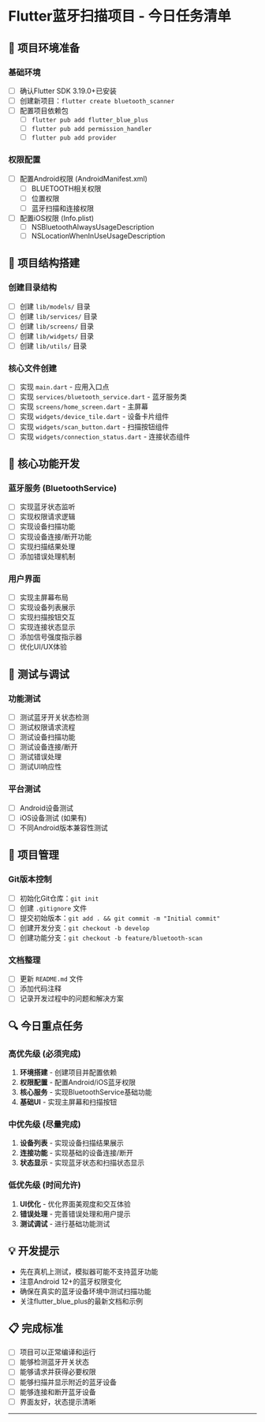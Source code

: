 # Flutter蓝牙扫描项目 - 今日任务清单

## 🔧 项目环境准备

### 基础环境
- [ ] 确认Flutter SDK 3.19.0+已安装
- [ ] 创建新项目：`flutter create bluetooth_scanner`
- [ ] 配置项目依赖包
  - [ ] `flutter pub add flutter_blue_plus`
  - [ ] `flutter pub add permission_handler`
  - [ ] `flutter pub add provider`

### 权限配置
- [ ] 配置Android权限 (AndroidManifest.xml)
  - [ ] BLUETOOTH相关权限
  - [ ] 位置权限
  - [ ] 蓝牙扫描和连接权限
- [ ] 配置iOS权限 (Info.plist)
  - [ ] NSBluetoothAlwaysUsageDescription
  - [ ] NSLocationWhenInUseUsageDescription

## 📁 项目结构搭建

### 创建目录结构
- [ ] 创建 `lib/models/` 目录
- [ ] 创建 `lib/services/` 目录
- [ ] 创建 `lib/screens/` 目录
- [ ] 创建 `lib/widgets/` 目录
- [ ] 创建 `lib/utils/` 目录

### 核心文件创建
- [ ] 实现 `main.dart` - 应用入口点
- [ ] 实现 `services/bluetooth_service.dart` - 蓝牙服务类
- [ ] 实现 `screens/home_screen.dart` - 主屏幕
- [ ] 实现 `widgets/device_tile.dart` - 设备卡片组件
- [ ] 实现 `widgets/scan_button.dart` - 扫描按钮组件
- [ ] 实现 `widgets/connection_status.dart` - 连接状态组件

## 🚀 核心功能开发

### 蓝牙服务 (BluetoothService)
- [ ] 实现蓝牙状态监听
- [ ] 实现权限请求逻辑
- [ ] 实现设备扫描功能
- [ ] 实现设备连接/断开功能
- [ ] 实现扫描结果处理
- [ ] 添加错误处理机制

### 用户界面
- [ ] 实现主屏幕布局
- [ ] 实现设备列表展示
- [ ] 实现扫描按钮交互
- [ ] 实现连接状态显示
- [ ] 添加信号强度指示器
- [ ] 优化UI/UX体验

## 🧪 测试与调试

### 功能测试
- [ ] 测试蓝牙开关状态检测
- [ ] 测试权限请求流程
- [ ] 测试设备扫描功能
- [ ] 测试设备连接/断开
- [ ] 测试错误处理
- [ ] 测试UI响应性

### 平台测试
- [ ] Android设备测试
- [ ] iOS设备测试 (如果有)
- [ ] 不同Android版本兼容性测试

## 📝 项目管理

### Git版本控制
- [ ] 初始化Git仓库：`git init`
- [ ] 创建 `.gitignore` 文件
- [ ] 提交初始版本：`git add . && git commit -m "Initial commit"`
- [ ] 创建开发分支：`git checkout -b develop`
- [ ] 创建功能分支：`git checkout -b feature/bluetooth-scan`

### 文档整理
- [ ] 更新 `README.md` 文件
- [ ] 添加代码注释
- [ ] 记录开发过程中的问题和解决方案

## 🔍 今日重点任务

### 高优先级 (必须完成)
1. **环境搭建** - 创建项目并配置依赖
2. **权限配置** - 配置Android/iOS蓝牙权限
3. **核心服务** - 实现BluetoothService基础功能
4. **基础UI** - 实现主屏幕和扫描按钮

### 中优先级 (尽量完成)
1. **设备列表** - 实现设备扫描结果展示
2. **连接功能** - 实现基础的设备连接/断开
3. **状态显示** - 实现蓝牙状态和扫描状态显示

### 低优先级 (时间允许)
1. **UI优化** - 优化界面美观度和交互体验
2. **错误处理** - 完善错误处理和用户提示
3. **测试调试** - 进行基础功能测试

## 💡 开发提示

- 先在真机上测试，模拟器可能不支持蓝牙功能
- 注意Android 12+的蓝牙权限变化
- 确保在真实的蓝牙设备环境中测试扫描功能
- 关注flutter_blue_plus的最新文档和示例

## 📋 完成标准

- [ ] 项目可以正常编译和运行
- [ ] 能够检测蓝牙开关状态
- [ ] 能够请求并获得必要权限
- [ ] 能够扫描并显示附近的蓝牙设备
- [ ] 能够连接和断开蓝牙设备
- [ ] 界面友好，状态提示清晰

---
